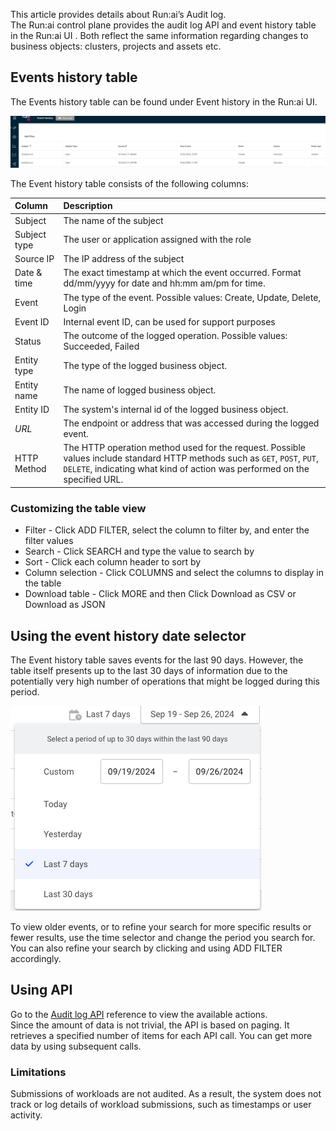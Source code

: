   
This article provides details about Run:ai’s Audit log.  
The Run:ai control plane provides the audit log API and event history table in the Run:ai UI . Both reflect the same information regarding changes to business objects: clusters, projects and assets etc.

## Events history table

The Events history table can be found under Event history in the Run:ai UI.

![](img/audit-log-table.png)

The Event history table consists of the following columns:

| Column | Description |
| :---- | :---- |
| Subject | The name of the subject |
| Subject type | The user or application assigned with the role |
| Source IP | The IP address of the subject |
| Date & time | The exact timestamp at which the event occurred. Format dd/mm/yyyy for date and hh:mm am/pm for time. |
| Event | The type of the event. Possible values: Create, Update, Delete, Login |
| Event ID | Internal event ID, can be used for support purposes |
| Status | The outcome of the logged operation. Possible values: Succeeded, Failed |
| Entity type | The type of the logged business object. |
| Entity name | The name of logged business object. |
| Entity ID | The system's internal id of the logged business object. |
| *URL* | The endpoint or address that was accessed during the logged event. |
| HTTP Method | The HTTP operation method used for the request. Possible values include standard HTTP methods such as `GET`, `POST`, `PUT`, `DELETE`, indicating what kind of action was performed on the specified URL. |

### Customizing the table view

* Filter - Click ADD FILTER, select the column to filter by, and enter the filter values  
* Search - Click SEARCH and type the value to search by  
* Sort - Click each column header to sort by  
* Column selection - Click COLUMNS and select the columns to display in the table  
* Download table - Click MORE and then Click Download as CSV or Download as JSON

## Using the event history date selector

The Event history table saves events for the last 90 days. However, the table itself presents up to the last 30 days of information due to the potentially very high number of operations that might be logged during this period.

![](img/audit-log-date-selector.png)

To view older events, or to refine your search for more specific results or fewer results, use the time selector and change the period you search for.  
You can also refine your search by clicking and using ADD FILTER accordingly.

## Using API

Go to the [Audit log API](https://api-docs.run.ai/2.18/tag/Audit/) reference to view the available actions.  
Since the amount of data is not trivial, the API is based on paging. It retrieves a specified number of items for each API call. You can get more data by using subsequent calls.

### Limitations
 
Submissions of workloads are not audited. As a result, the system does not track or log details of workload submissions, such as timestamps or user activity.

